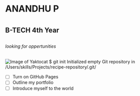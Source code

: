 # ANANDHU P <h1>
## B-TECH 4th Year <h2> 
###### looking for oppertunities <h6> 
![Image of Yaktocat](https://octodex.github.com/images/yaktocat.png)
$ git init
Initialized empty Git repository in /Users/skills/Projects/recipe-repository/.git/
- [ ] Turn on GitHub Pages
- [ ] Outline my portfolio
- [ ] Introduce myself to the world
